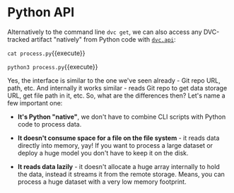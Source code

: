 # Python API

Alternatively to the command line `dvc get`, we can also access any DVC-tracked
artifact "natively" from Python code with
[`dvc.api`](https://dvc.org/doc/api-reference):

`cat process.py`{{execute}}

`python3 process.py`{{execute}}

Yes, the interface is similar to the one we've seen already - Git repo URL,
path, etc. And internally it works similar - reads Git repo to get data storage
URL, get file path in it, etc. So, what are the differences then? Let's name a
few important one:

- **It's Python "native"**, we don't have to combine CLI scripts with Python
  code to process data.

- **It doesn't consume space for a file on the file system** - it reads data
  directly into memory, yay! If you want to process a large dataset or deploy a
  huge model you don't have to keep it on the disk.

- **It reads data lazily** - it doesn't allocate a huge array internally to hold
  the data, instead it streams it from the remote storage. Means, you can
  process a huge dataset with a very low memory footprint.
